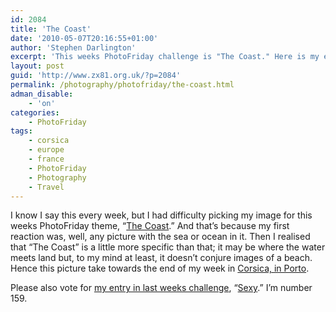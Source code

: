 ```yaml
---
id: 2084
title: 'The Coast'
date: '2010-05-07T20:16:55+01:00'
author: 'Stephen Darlington'
excerpt: 'This weeks PhotoFriday challenge is "The Coast." Here is my entry.'
layout: post
guid: 'http://www.zx81.org.uk/?p=2084'
permalink: /photography/photofriday/the-coast.html
adman_disable:
    - 'on'
categories:
    - PhotoFriday
tags:
    - corsica
    - europe
    - france
    - PhotoFriday
    - Photography
    - Travel
---
```


I know I say this every week, but I had difficulty picking my image for this weeks PhotoFriday theme, “[The Coast](http://www.photofriday.com/archives/challenge/000979.php).” And that’s because my first reaction was, well, any picture with the sea or ocean in it. Then I realised that “The Coast” is a little more specific than that; it may be where the water meets land but, to my mind at least, it doesn’t conjure images of a beach. Hence this picture take towards the end of my week in [Corsica, in Porto](http://www.zx81.org.uk/travel/corsica-evisa-to-porto.html).

Please also vote for [my entry in last weeks challenge](http://www.zx81.org.uk/photography/photofriday/sexy.html), “[Sexy](http://www.photofriday.com/linkviewer.php?id=977).” I’m number 159.